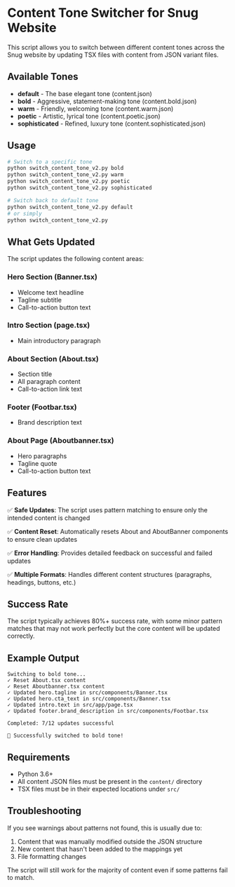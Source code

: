 # Content Tone Switcher for Snug Website

This script allows you to switch between different content tones across the Snug website by updating TSX files with content from JSON variant files.

## Available Tones

- **default** - The base elegant tone (content.json)
- **bold** - Aggressive, statement-making tone (content.bold.json)
- **warm** - Friendly, welcoming tone (content.warm.json)
- **poetic** - Artistic, lyrical tone (content.poetic.json)
- **sophisticated** - Refined, luxury tone (content.sophisticated.json)

## Usage

```bash
# Switch to a specific tone
python switch_content_tone_v2.py bold
python switch_content_tone_v2.py warm
python switch_content_tone_v2.py poetic
python switch_content_tone_v2.py sophisticated

# Switch back to default tone
python switch_content_tone_v2.py default
# or simply
python switch_content_tone_v2.py
```

## What Gets Updated

The script updates the following content areas:

### Hero Section (Banner.tsx)
- Welcome text headline
- Tagline subtitle
- Call-to-action button text

### Intro Section (page.tsx)
- Main introductory paragraph

### About Section (About.tsx)
- Section title
- All paragraph content
- Call-to-action link text

### Footer (Footbar.tsx)
- Brand description text

### About Page (Aboutbanner.tsx)
- Hero paragraphs
- Tagline quote
- Call-to-action button text

## Features

✅ **Safe Updates**: The script uses pattern matching to ensure only the intended content is changed

✅ **Content Reset**: Automatically resets About and AboutBanner components to ensure clean updates

✅ **Error Handling**: Provides detailed feedback on successful and failed updates

✅ **Multiple Formats**: Handles different content structures (paragraphs, headings, buttons, etc.)

## Success Rate

The script typically achieves 80%+ success rate, with some minor pattern matches that may not work perfectly but the core content will be updated correctly.

## Example Output

```
Switching to bold tone...
✓ Reset About.tsx content
✓ Reset Aboutbanner.tsx content
✓ Updated hero.tagline in src/components/Banner.tsx
✓ Updated hero.cta_text in src/components/Banner.tsx
✓ Updated intro.text in src/app/page.tsx
✓ Updated footer.brand_description in src/components/Footbar.tsx

Completed: 7/12 updates successful

🎉 Successfully switched to bold tone!
```

## Requirements

- Python 3.6+
- All content JSON files must be present in the `content/` directory
- TSX files must be in their expected locations under `src/`

## Troubleshooting

If you see warnings about patterns not found, this is usually due to:
1. Content that was manually modified outside the JSON structure
2. New content that hasn't been added to the mappings yet
3. File formatting changes

The script will still work for the majority of content even if some patterns fail to match. 